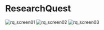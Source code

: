 # ResearchQuest

![rq_screen01](https://i.postimg.cc/c12kvYXD/munch.png)
![rq_screen02](https://i.postimg.cc/K8Xn7YyD/environment.png)
![rq_screen03](https://i.postimg.cc/T1DKhrhM/virus.png)
